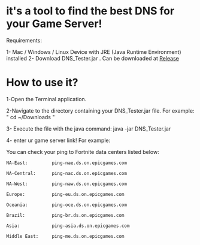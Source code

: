 # it's a tool to find the best DNS for your Game Server!


Requirements:

1- Mac / Windows / Linux  Device with JRE (Java Runtime Environment) installed 
2- Download DNS_Tester.jar . Can be downloaded at [Release](../../releases)


# How to use it?
1-Open the Terminal application.

2-Navigate to the directory containing your DNS_Tester.jar file. For example: " cd ~/Downloads "

3- Execute the file with the java command:
java -jar DNS_Tester.jar

4- enter ur game server link! For example:


You can check your ping to Fortnite data centers listed below:
```
NA-East:         ping-nae.ds.on.epicgames.com

NA-Central:      ping-nac.ds.on.epicgames.com

NA-West:         ping-naw.ds.on.epicgames.com

Europe:          ping-eu.ds.on.epicgames.com

Oceania:         ping-oce.ds.on.epicgames.com

Brazil:          ping-br.ds.on.epicgames.com

Asia:            ping-asia.ds.on.epicgames.com

Middle East:     ping-me.ds.on.epicgames.com
```

